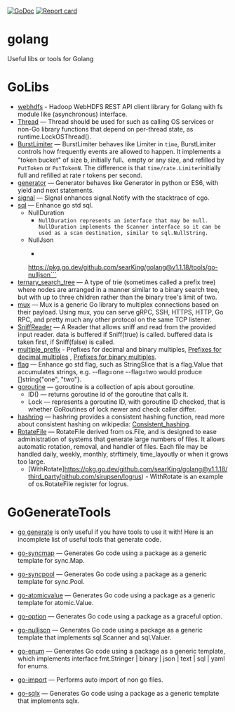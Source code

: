 [![GoDoc](https://pkg.go.dev/github.com/searKing/golang@v1.1.18?status.svg)](https://pkg.go.dev/github.com/searKing/golang@v1.1.18)
[![Report card](https://goreportcard.com/badge/github.com/searKing/golang@v1.1.18)](https://goreportcard.com/report/github.com/searKing/golang@v1.1.18)

# golang

Useful libs or tools for Golang

# GoLibs

* [webhdfs](https://github.com/searKing/webhdfs) - Hadoop WebHDFS REST API client library for Golang with fs module
  like (asynchronous) interface.
* [Thread](https://pkg.go.dev/github.com/searKing/golang@v1.1.18/go/sync#Thread) — Thread should be used for such as
  calling OS services or non-Go library functions that depend on per-thread state, as runtime.LockOSThread().
* [BurstLimiter](https://pkg.go.dev/github.com/searKing/golang@v1.1.18/go/time/rate#BurstLimiter) — BurstLimiter behaves
  like Limiter in `time`, BurstLimiter controls how frequently events are allowed to happen. It implements a "token
  bucket" of size b, initially full、empty or any size, and refilled by `PutToken` or `PutTokenN`. The difference is
  that `time/rate.Limiter`initially full and refilled at rate r tokens per second.
* [generator](https://pkg.go.dev/github.com/searKing/golang@v1.1.18/go/go/generator#Generator) — Generator behaves like
  Generator in python or ES6, with yield and next statements.
* [signal](https://pkg.go.dev/github.com/searKing/golang@v1.1.18/go/os/signal#Notify) — Signal enhances signal.Notify
  with the stacktrace of cgo.
* [sql](https://pkg.go.dev/github.com/searKing/golang@v1.1.18/go/database/sql#NullDuration) — Enhance go std sql.
    - NullDuration
        - ```NullDuration represents an interface that may be null. NullDuration implements the Scanner interface so it can be used as a scan destination, similar to sql.NullString.```
    - NullJson
        - ```NullJson represents an interface that may be null. NullJson implements the Scanner interface so it can be used as a scan destination, similar to sql.NullString. Deprecate, use go-nulljson instead. For more information, see:
      https://pkg.go.dev/github.com/searKing/golang@v1.1.18/tools/go-nulljson```
* [ternary_search_tree](https://pkg.go.dev/github.com/searKing/golang@v1.1.18/go/container/trie_tree/ternary_search_tree#TernarySearchTree)
  — A type of trie (sometimes called a prefix tree) where nodes are arranged in a manner similar to a binary search
  tree, but with up to three children rather than the binary tree's limit of two.
* [mux](https://pkg.go.dev/github.com/searKing/golang@v1.1.18/go/net/mux) — Mux is a generic Go library to multiplex
  connections based on their payload. Using mux, you can serve gRPC, SSH, HTTPS, HTTP, Go RPC, and pretty much any other
  protocol on the same TCP listener.
* [SniffReader](https://pkg.go.dev/github.com/searKing/golang@v1.1.18/go/io#SniffReader) — A Reader that allows sniff
  and read from the provided input reader. data is buffered if Sniff(true) is called. buffered data is taken first, if
  Sniff(false) is called.
* [multiple_prefix](https://pkg.go.dev/github.com/searKing/golang@v1.1.18/go/format/multiple_prefix) - Prefixes for
  decimal and binary multiples, [Prefixes for decimal multiples](https://physics.nist.gov/cuu/Units/prefixes.html)
  , [Prefixes for binary multiples](https://physics.nist.gov/cuu/Units/binary.html).
* [flag](https://pkg.go.dev/github.com/searKing/golang@v1.1.18/go/flag) — Enhance go std flag, such as StringSlice that
  is a flag.Value that accumulates strings, e.g. --flag=one --flag=two would produce []string{"one", "two"}.
* [goroutine](https://pkg.go.dev/github.com/searKing/golang@v1.1.18/go/runtime/goroutine) — goroutine is a collection of
  apis about goroutine.
    - ID() — returns goroutine id of the goroutine that calls it.
    - Lock — represents a goroutine ID, with goroutine ID checked, that is whether GoRoutines of lock newer and check
      caller differ.
* [hashring](https://pkg.go.dev/github.com/searKing/golang@v1.1.18/go/container/hashring) — hashring provides a
  consistent hashing function, read more about consistent hashing on
  wikipedia:  [Consistent_hashing](http://en.wikipedia.org/wiki/Consistent_hashing).
* [RotateFile](https://pkg.go.dev/github.com/searKing/golang@v1.1.18/go/os) — RotateFile derived from os.File, and is
  designed to ease administration of systems that generate large numbers of files. It allows automatic rotation,
  removal, and handler of files. Each file may be handled daily, weekly, monthly, strftimely, time_layoutly or when it
  grows too large.
    - [WithRotate]https://pkg.go.dev/github.com/searKing/golang@v1.1.18/third_party/github.com/sirupsen/logrus) -
      WithRotate is an example of os.RotateFile register for logrus.

# GoGenerateTools

* [go generate](https://blog.golang.org/generate) is only useful if you have tools to use it with! Here is an incomplete
  list of useful tools that generate code.

* [go-syncmap](https://pkg.go.dev/github.com/searKing/golang@v1.1.18/tools/go-syncmap) — Generates Go code using a
  package as a generic template for sync.Map.
* [go-syncpool](https://pkg.go.dev/github.com/searKing/golang@v1.1.18/tools/go-syncpool) — Generates Go code using a
  package as a generic template for sync.Pool.
* [go-atomicvalue](https://pkg.go.dev/github.com/searKing/golang@v1.1.18/tools/go-atomicvalue) — Generates Go code using
  a package as a generic template for atomic.Value.
* [go-option](https://pkg.go.dev/github.com/searKing/golang@v1.1.18/tools/go-option) — Generates Go code using a package
  as a graceful option.
* [go-nulljson](https://pkg.go.dev/github.com/searKing/golang@v1.1.18/tools/go-nulljson) — Generates Go code using a
  package as a generic template that implements sql.Scanner and sql.Valuer.
* [go-enum](https://pkg.go.dev/github.com/searKing/golang@v1.1.18/tools/go-enum) — Generates Go code using a package as
  a generic template, which implements interface fmt.Stringer | binary | json | text | sql | yaml for enums.
* [go-import](https://pkg.go.dev/github.com/searKing/golang@v1.1.18/tools/go-import) — Performs auto import of non go
  files.
* [go-sqlx](https://pkg.go.dev/github.com/searKing/golang@v1.1.18/tools/go-sqlx) — Generates Go code using a package as
  a generic template that implements sqlx.
                                                                               